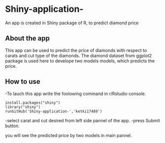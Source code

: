 # Shiny-application-
An app is created in Shiny package of R, to predict diamond price


## About the app
This app can be used to predict the price of diamonds with respect to carats and cut type of the diamonds. The diamond dataset from ggplot2 package is used here to develope two models models, which predicts the price.

## How to use
-To lauch this app write the foolowing command in r/Rstudio console.

```{r}
install.packages("shiny")
library("shiny")
runGitHub('Shiny-application-','ketki17489')
```

-select carat and cut desired from left side pannel of the app.
-press Submit button.

you will see the predicted price by two models in main pannel.
